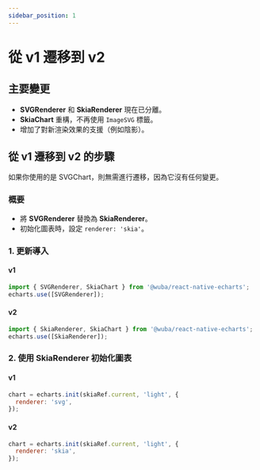 ```yaml
---
sidebar_position: 1
---
```


# 從 v1 遷移到 v2

## 主要變更
- **SVGRenderer** 和 **SkiaRenderer** 現在已分離。
- **SkiaChart** 重構，不再使用 `ImageSVG` 標籤。
- 增加了對新渲染效果的支援（例如陰影）。

## 從 v1 遷移到 v2 的步驟

如果你使用的是 SVGChart，則無需進行遷移，因為它沒有任何變更。

### 概要

- 將 **SVGRenderer** 替換為 **SkiaRenderer**。
- 初始化圖表時，設定 `renderer: 'skia'`。

### 1. 更新導入

#### v1

```js
import { SVGRenderer, SkiaChart } from '@wuba/react-native-echarts';
echarts.use([SVGRenderer]);
```

#### v2

```js
import { SkiaRenderer, SkiaChart } from '@wuba/react-native-echarts';
echarts.use([SkiaRenderer]);
```

### 2. 使用 SkiaRenderer 初始化圖表

#### v1

```js
chart = echarts.init(skiaRef.current, 'light', {
  renderer: 'svg',
});
```

#### v2

```js
chart = echarts.init(skiaRef.current, 'light', {
  renderer: 'skia',
});
```